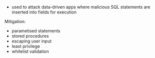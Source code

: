 - used to attack data-driven apps where malicious SQL statements are inserted into fields for execution


Mitigation:
- parametised statements
- stored procedures
- escaping user input
- least privilege
- whitelist validation

